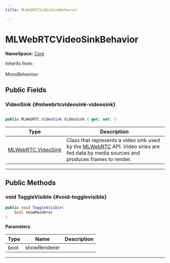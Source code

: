 ```yaml
---
title: MLWebRTCVideoSinkBehavior

---
```


# MLWebRTCVideoSinkBehavior



**NameSpace:** 
[Core](/unity-api/api/MagicLeap.Core/MagicLeap.Core.md) 





Inherits from: <br></br>MonoBehaviour




## Public Fields

### VideoSink {#mlwebrtcvideosink-videosink}

```csharp

public MLWebRTC.VideoSink VideoSink { get; set; }

```

| Type | Description  | 
|--|--|
| [MLWebRTC.VideoSink](/unity-api/api/UnityEngine.XR.MagicLeap/MLWebRTC/VideoSink/UnityEngine.XR.MagicLeap.MLWebRTC.VideoSink.md) | Class that represents a video sink used by the [MLWebRTC](/unity-api/api/UnityEngine.XR.MagicLeap/MLWebRTC/UnityEngine.XR.MagicLeap.MLWebRTC.md) API. Video sinks are fed data by media sources and produces frames to render.  |





-----------

## Public Methods

### void ToggleVisible {#void-togglevisible}

```csharp
public void ToggleVisible(
    bool showRenderer
)
```


**Parameters**

| Type | Name  | Description  | 
|--|--|--|
| bool |showRenderer||






-----------

